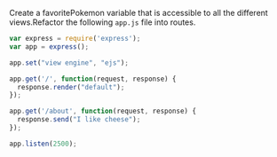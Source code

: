 Create a favoritePokemon variable that is accessible to all the different views.Refactor the following `app.js` file into routes.

```javascript
var express = require('express');
var app = express();

app.set("view engine", "ejs");

app.get('/', function(request, response) {
  response.render("default");
});

app.get('/about', function(request, response) {
  response.send("I like cheese");
});

app.listen(2500);
```
